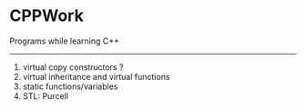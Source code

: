 # CPPWork
Programs while learning C++

---------
1) virtual copy constructors ?
2) virtual inheritance and virtual functions
3) static functions/variables
4) STL: Purcell
